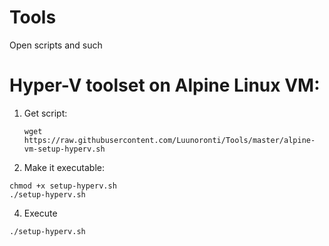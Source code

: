 # Tools
Open scripts and such



# Hyper-V toolset on Alpine Linux VM:

 1. Get script:
    ```
    wget https://raw.githubusercontent.com/Luunoronti/Tools/master/alpine-vm-setup-hyperv.sh
    ```
3. Make it executable:
 ```
chmod +x setup-hyperv.sh
./setup-hyperv.sh
```
4. Execute
```
./setup-hyperv.sh
```
